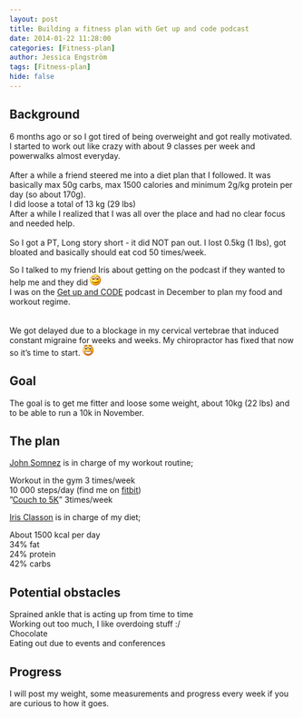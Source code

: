 ```yaml
---
layout: post
title: Building a fitness plan with Get up and code podcast
date: 2014-01-22 11:28:00
categories: [Fitness-plan]
author: Jessica Engström
tags: [Fitness-plan]
hide: false
---
```

<h2>Background</h2>
<p>6 months ago or so I got tired of being overweight and got really motivated. I started to work out like crazy with about 9 classes per week and powerwalks almost everyday.<br /><br />After a while a friend steered me into a diet plan that I followed. It was basically max 50g carbs, max 1500 calories and minimum 2g/kg protein per day (so about 170g).<br />I did loose a total of 13 kg (29 lbs)<br />After a while I realized that I was all over the place and had no clear focus and needed help.<br /><br />So I got a PT, Long story short - it did NOT pan out. I lost 0.5kg (1 lbs), got bloated and basically should eat cod 50 times/week.</p>
<p>So I talked to my friend Iris about getting on the podcast if they wanted to help me and they did <img class="wlEmoticon wlEmoticon-smile" src="/PostImages/wlEmoticon-smile_11.png" alt="Smile" /><br />I was on the <a href="http://getupandcode.com/2013/12/07/get-up-and-code-31-building-a-fitness-plan-with-jessica-engstrom/" target="_blank">Get up and CODE</a> podcast in December to plan my food and workout regime.<br /><br /><br />We got delayed due to a blockage in my cervical vertebrae that induced constant migraine for weeks and weeks. My chiropractor has fixed that now so it&rsquo;s time to start. <img class="wlEmoticon wlEmoticon-openmouthedsmile" src="/PostImages/wlEmoticon-openmouthedsmile_1.png" alt="Open-mouthed smile" /></p>
<h2>Goal</h2>
<p>The goal is to get me fitter and loose some weight, about 10kg (22 lbs) and to be able to run a 10k in November.</p>
<h2>The plan</h2>
<p><a href="http://simpleprogrammer.com" target="_blank">John Somnez</a> is in charge of my workout routine;</p>
<p>Workout in the gym 3 times/week<br />10 000 steps/day (find me on <a href="http://www.fitbit.com/user/26QMPC" target="_blank">fitbit</a>)<br />&rdquo;<a href="http://adventure.howstuffworks.com/outdoor-activities/running/training/couch-to-5k-running-plan.htm" target="_blank">Couch to 5K</a>&rdquo; 3times/week</p>
<p><a href="http://irisclasson.com/" target="_blank">Iris Classon</a> is in charge of my diet;</p>
<p>About 1500 kcal per day<br />34% fat <br />24% protein<br />42% carbs</p>
<h2>Potential obstacles</h2>
<p>Sprained ankle that is acting up from time to time<br />Working out too much, I like overdoing stuff :/<br />Chocolate<br />Eating out due to events and conferences</p>
<h2>Progress</h2>
<p>I will post my weight, some measurements and progress every week if you are curious to how it goes.</p>
